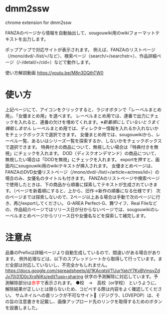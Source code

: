 dmm2ssw
====
chrome extension for dmm2ssw

FANZAのページから情報を自動抽出して、sougouwiki用のwikiフォーマットテキストを出力します。

ポップアップで対応サイトが表示されます。
例えば、FANZAのリストページ（/mono/dvd/-/list/=/など）、検索ページ（search/=/searchstr=）、作品詳細ページ（/-/detail/=/cid=）などで動作します。

使い方解説動画
https://youtu.be/M8n3DQthTW0

# 使い方
上記ページにて、アイコンをクリックすると、ラジオボタンで「レーベルまとめ用」、「女優まとめ用」を選べます。
レーベルまとめ用では、連番で出力にチェックを入れると、連番の欠けを埋めてくれます。*※新着順にしていないとうまく機能しません*
レーベルまとめ用では、ディレクター情報を入れるか入れないかをチェックボックスで選択できます。
女優まとめ用では、sougouwikiから、レーベル一覧、あるいはシリーズ一覧を探索するか、しないかをチェックボックスで選択できます。
特典付きの商品について、無視したい場合は「特典付きを無視」にチェックを入れます。
DOD（ディスクオンデマンド）の商品について、無視したい場合は「DODを無視」にチェックを入れます。
exportを押すと、画面内にsougouwiki用のwikiテキストが挿入されます。
女優まとめページは、FANZAのDVD女優リストページ（/mono/dvd/-/list/=/article=actress/id=）の場合のみ、女優名のタイトルも付きます。
FANZAのリストページや検索ページで使用したときは、下の商品から順番に探索してテキストが生成されていきます。（ページを新着順にすると、上から、旧作→新作の順番になる仕様です）
次のページまでは探索しないので、2ページ以上ある場合は手動で次のページに行き、再びexportしてください。
G-AREA Perfect-G、舞ワイフ、Real Fileなどの、作品紹介ページではリリース日が分からないページでは、sougouwikiのレーベルまとめページからリリース日や女優名などを探索して補完します。

# 注意点
品番のPrefixは詳細ページより自動生成しているので、間違いがある場合があります。
例外処理などは、以下のスプレッドシートから取得して行っています。まだ全部は対応していないし、不完全かもしれません。
https://docs.google.com/spreadsheets/d/1KAcqtsVTUurYatcY7KxBVmsvZdJv70j31D0cXrqNjKs/edit?usp=sharing
伏字の予測解除に対応しています。予測解除部分は<span style="color:red">赤字</span>で表示されます。
●校　→　高校（or学校）
というように、解除結果が正しいとは限らないため、コピペする際は内容をよく確認してください。
サムネイルへの直リンクが不可なサイト（デジグラ、LOVEPOP）は、その旨の注意書きを記載し、画像アップロード先のリンクを取得するためのボタンを設置しました。

